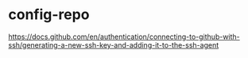# config-repo

https://docs.github.com/en/authentication/connecting-to-github-with-ssh/generating-a-new-ssh-key-and-adding-it-to-the-ssh-agent
